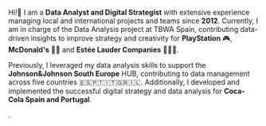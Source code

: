 Hi!👋 I am a **Data Analyst and Digital Strategist** with extensive experience managing local and international projects and teams since **2012**. Currently, I am in charge of the Data Analysis project at TBWA Spain, contributing data-driven insights to improve strategy and creativity for **PlayStation** 🎮, **McDonald's** 🍔🍟 and **Estée Lauder Companies** 💄💅🏻.

Previously, I leveraged my data analysis skills to support the **Johnson&Johnson South Europe** HUB, contributing to data management across five countries 🇪🇸🇵🇹🇮🇹🇬🇷🇮🇱. Additionally, I developed and implemented the successful digital strategy and data analysis for **Coca-Cola Spain and Portugal**.

.
